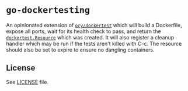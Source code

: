 # `go-dockertesting`

An opinionated extension of
[`ory/dockertest`](https://github.com/ory/dockertest) which will build a
Dockerfile, expose all ports, wait for its health check to pass, and return the
[`dockertest.Resource`](https://pkg.go.dev/github.com/ory/dockertest/v3#Resource)
which was created.  It will also register a cleanup handler which may be run if
the tests aren't killed with C-c.  The resource should also be set to expire
to ensure no dangling containers.

## License

See [LICENSE](./LICENSE) file.
